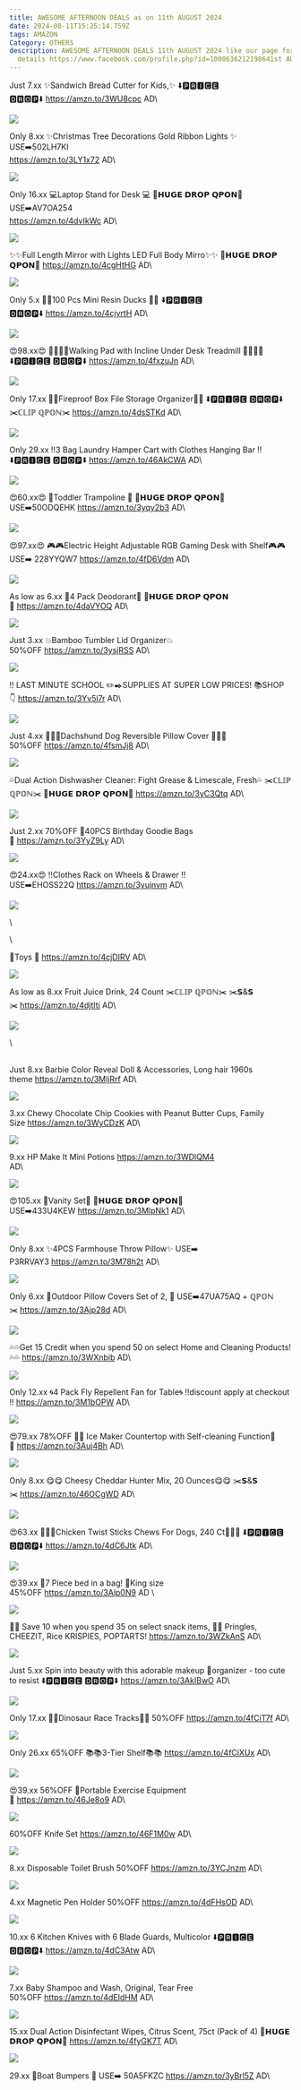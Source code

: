 ```yaml
---
title: AWESOME AFTERNOON DEALS as on 11th AUGUST 2024
date: 2024-08-11T15:25:14.759Z
tags: AMAZON
Category: OTHERS
description: AWESOME AFTERNOON DEALS 11th AUGUST 2024 like our page for more
  details https://www.facebook.com/profile.php?id=1000636212198641st AUGUST
---
```

<!--StartFragment-->

Just 7.xx ✨Sandwich Bread Cutter for Kids,✨ ⬇️🅿🆁🅸🅲🅴 🅳🆁🅾🅿⬇️ <https://amzn.to/3WU8cpc> AD\

![](https://m.media-amazon.com/images/I/71gQxDly0-L._AC_SL1050_.jpg)

Only 8.xx ✨Christmas Tree Decorations Gold Ribbon Lights ✨ USE➡️502LH7KI\
<https://amzn.to/3LY1x72> AD\

![](https://m.media-amazon.com/images/I/714b9+v9jxL._AC_SL1000_.jpg)

Only 16.xx 💻Laptop Stand for Desk 💻 💸𝗛𝗨𝗚𝗘 𝗗𝗥𝗢𝗣 𝗤𝗣𝗢𝗡💸 USE➡️AV7OA254\
<https://amzn.to/4dvIkWc> AD\

![](https://m.media-amazon.com/images/I/71zRz9EZE4L._AC_SL1500_.jpg)

✨✨Full Length Mirror with Lights LED Full Body Mirro✨✨ 💸𝗛𝗨𝗚𝗘 𝗗𝗥𝗢𝗣 𝗤𝗣𝗢𝗡💸 <https://amzn.to/4cgHtHG> AD\

![](https://m.media-amazon.com/images/I/81wJZs3H8zL._AC_SL1500_.jpg)

Only 5.x 🐤🐥100 Pcs Mini Resin Ducks 🐤🐥 ⬇️🅿🆁🅸🅲🅴 🅳🆁🅾🅿⬇️ <https://amzn.to/4cjyrtH> AD\

![](https://m.media-amazon.com/images/I/81medHjdLIL._AC_SL1500_.jpg)

😍98.xx😍 🏃‍♀️🏃‍♀️Walking Pad with Incline Under Desk Treadmill 🏃‍♀️🏃‍♀️ ⬇️🅿🆁🅸🅲🅴 🅳🆁🅾🅿⬇️ <https://amzn.to/4fxzuJn> AD\

![](https://m.media-amazon.com/images/I/61vFsMjevdL._AC_SL1500_.jpg)

Only 17.xx 📁📒Fireproof Box File Storage Organizer📒📁 ⬇️🅿🆁🅸🅲🅴 🅳🆁🅾🅿⬇️ ✂️ℂ𝕃𝕀ℙ ℚℙ𝕆ℕ✂️ <https://amzn.to/4dsSTKd> AD\

![](https://m.media-amazon.com/images/I/81fhRh9BqwL._AC_SL1500_.jpg)

Only 29.xx ‼️3 Bag Laundry Hamper Cart with Clothes Hanging Bar ‼️ ⬇️🅿🆁🅸🅲🅴 🅳🆁🅾🅿⬇️ <https://amzn.to/46AkCWA> AD\

![](https://m.media-amazon.com/images/I/71zXT7gmg7L._AC_SL1500_.jpg)

😍60.xx😍 🎉Toddler Trampoline 🎉 💸𝗛𝗨𝗚𝗘 𝗗𝗥𝗢𝗣 𝗤𝗣𝗢𝗡💸 USE➡️50ODQEHK <https://amzn.to/3yqy2b3> AD\

![](https://m.media-amazon.com/images/I/81cTL56PtlL._AC_SL1500_.jpg)

😍97.xx😍 🎮🎮Electric Height Adjustable RGB Gaming Desk with Shelf🎮🎮 USE➡️ 228YYQW7 <https://amzn.to/4fD6Vdm> AD\

![](https://m.media-amazon.com/images/I/71iHwqaSFqL._AC_SL1500_.jpg)

As low as 6.xx 💞4 Pack Deodorant💞 💸𝗛𝗨𝗚𝗘 𝗗𝗥𝗢𝗣 𝗤𝗣𝗢𝗡💸 <https://amzn.to/4daVYOQ> AD\

![](https://m.media-amazon.com/images/I/71ym+2FLHRL._SL1500_.jpg)

Just 3.xx 💥Bamboo Tumbler Lid Organizer💥 50%OFF <https://amzn.to/3ysjRSS> AD\

![](https://m.media-amazon.com/images/I/81zrIx+2JFL._AC_SL1500_.jpg)

‼️ LAST MINUTE SCHOOL ✏️✒️SUPPLIES AT SUPER LOW PRICES! 📚SHOP 👇 <https://amzn.to/3Yv5l7r> AD\

![](https://m.media-amazon.com/images/I/816hvjfaWML._AC_SL1500_.jpg)

Just 4.xx 🐶🐾🐶Dachshund Dog Reversible Pillow Cover 🐶🐾🐶 50%OFF <https://amzn.to/4fsmJj8> AD\

![](https://m.media-amazon.com/images/I/51EdZe6Qn9L._AC_.jpg)

💦Dual Action Dishwasher Cleaner: Fight Grease & Limescale, Fresh💦 ✂️ℂ𝕃𝕀ℙ ℚℙ𝕆ℕ✂️ 💸𝗛𝗨𝗚𝗘 𝗗𝗥𝗢𝗣 𝗤𝗣𝗢𝗡💸 <https://amzn.to/3yC3Qtq> AD\

![](https://m.media-amazon.com/images/I/71o0vuxQSdL._AC_SL1500_.jpg)

Just 2.xx 70%OFF 🎉40PCS Birthday Goodie Bags 🎉 <https://amzn.to/3YyZ9Ly> AD\

![](https://m.media-amazon.com/images/I/81hb9YnXr2L._AC_SL1500_.jpg)

😍24.xx😍 ‼️Clothes Rack on Wheels & Drawer ‼️ USE➡️EHOSS22Q <https://amzn.to/3yujnvm> AD\

![](https://m.media-amazon.com/images/I/81qqkelLeoL._AC_SL1500_.jpg)



<!--EndFragment-->\
\
<!--StartFragment-->

💞Toys 💞 <https://amzn.to/4cjDIRV> AD\

![](https://m.media-amazon.com/images/I/81Sjqn+gX1L._AC_SL1500_.jpg)

As low as 8.xx Fruit Juice Drink, 24 Count ✂️ℂ𝕃𝕀ℙ ℚℙ𝕆ℕ✂️ ✂️𝗦&𝗦✂️ <https://amzn.to/4djtIti> AD\

![](https://m.media-amazon.com/images/I/81WBJwZs9kL._SL1500_.jpg)

\

\
Just 8.xx Barbie Color Reveal Doll & Accessories, Long hair 1960s theme <https://amzn.to/3MljRrf> AD\

![](https://m.media-amazon.com/images/I/81dlgMoIodL._AC_SL1500_.jpg)

3.xx Chewy Chocolate Chip Cookies with Peanut Butter Cups, Family Size <https://amzn.to/3WyCDzK> AD\

![](https://m.media-amazon.com/images/I/81jepDBDusL._SL1500_.jpg)

9.xx HP Make It Mini Potions <https://amzn.to/3WDlQM4>\
AD\

![](https://m.media-amazon.com/images/I/81scEmtaeOL._AC_SL1500_.jpg)

😍105.xx 💞Vanity Set💞 💸𝗛𝗨𝗚𝗘 𝗗𝗥𝗢𝗣 𝗤𝗣𝗢𝗡💸 USE➡️433U4KEW <https://amzn.to/3MlpNk1> AD\

![](https://m.media-amazon.com/images/I/717tqnB8-tL._AC_SL1500_.jpg)

Only 8.xx ✨4PCS Farmhouse Throw Pillow✨ USE➡️ P3RRVAY3 <https://amzn.to/3M78h2t> AD\

![](https://m.media-amazon.com/images/I/81ZO4TvkNnL._AC_SL1500_.jpg)

Only 6.xx 🎀Outdoor Pillow Covers Set of 2, 🎀 USE➡️47UA75AQ + ℚℙ𝕆ℕ✂️ <https://amzn.to/3Ajp28d> AD\

![](https://m.media-amazon.com/images/I/81cSWEJxLKL._AC_SL1500_.jpg)

💦💦Get 15 Credit when you spend 50 on select Home and Cleaning Products!💦💦 <https://amzn.to/3WXnbib> AD\

![](https://m.media-amazon.com/images/I/81Ypr3S3wuS._AC_SL1500_.jpg)

Only 12.xx 🌀4 Pack Fly Repellent Fan for Table🌀 ‼️discount apply at checkout ‼️ <https://amzn.to/3M1bOPW> AD\

![](https://m.media-amazon.com/images/I/71kxFB882uL._AC_SL1100_.jpg)

😍79.xx 78%OFF 🧊🧊 Ice Maker Countertop with Self-cleaning Function🧊🧊 <https://amzn.to/3Auj4Bh> AD\

![](https://m.media-amazon.com/images/I/71lmyAFXuSL._SL1200_.jpg)

Only 8.xx 😋😋 Cheesy Cheddar Hunter Mix, 20 Ounces😋😋 ✂️𝗦&𝗦✂️ <https://amzn.to/46OCgWD> AD\

![](https://m.media-amazon.com/images/I/912amVbpEBL._SL1500_.jpg)

😍63.xx 🐶🐾🐶Chicken Twist Sticks Chews For Dogs, 240 Ct🐶🐾🐶 ⬇️🅿🆁🅸🅲🅴 🅳🆁🅾🅿⬇️ <https://amzn.to/4dC6Jtk> AD\

![](https://m.media-amazon.com/images/I/51tOKGwyUxL._AC_SL1280_.jpg)

😍39.xx 💞7 Piece bed in a bag! 💞King size 45%OFF <https://amzn.to/3Alp0N9> AD \

![](https://m.media-amazon.com/images/I/81h5lBDrl2L._AC_SL1500_.jpg)

🍪🍪 Save 10 when you spend 35 on select snack items, 🍪🍪 Pringles, CHEEZIT, Rice KRISPIES, POPTARTS! <https://amzn.to/3WZkAnS> AD\

![](https://m.media-amazon.com/images/I/71xUp-K2bpL._SL1500_.jpg)

Just 5.xx Spin into beauty with this adorable makeup 💄organizer - too cute to resist ⬇️🅿🆁🅸🅲🅴 🅳🆁🅾🅿⬇️ <https://amzn.to/3AkIBwO> AD\

![](https://m.media-amazon.com/images/I/71Ji1HvJfnL._AC_SL1500_.jpg)

Only 17.xx 🐲🦕Dinosaur Race Tracks🐲🦕 50%OFF <https://amzn.to/4fCiT7f> AD\

![](https://m.media-amazon.com/images/I/A16ISEO-ZEL._AC_SL1500_.jpg)

Only 26.xx 65%OFF 📚📚3-Tier Shelf📚📚 <https://amzn.to/4fCiXUx> AD\

![](https://m.media-amazon.com/images/I/711s6Z4+8lL._AC_SL1500_.jpg)

😍39.xx 56%OFF 💪Portable Exercise Equipment💪 <https://amzn.to/46Je8o9> AD\

![](https://m.media-amazon.com/images/I/71tsbPDponL._AC_SL1500_.jpg)

60%OFF Knife Set <https://amzn.to/46F1M0w> AD\

![](https://m.media-amazon.com/images/I/71uqm5mh-TL._AC_SL1500_.jpg)

8.xx Disposable Toilet Brush 50%OFF <https://amzn.to/3YCJnzm> AD\

![](https://m.media-amazon.com/images/I/71FVpMPiHYL._AC_SL1500_.jpg)

4.xx Magnetic Pen Holder 50%OFF <https://amzn.to/4dFHsOD> AD\

![](https://m.media-amazon.com/images/I/717XKl3zLxL._AC_SL1500_.jpg)

10.xx 6 Kitchen Knives with 6 Blade Guards, Multicolor ⬇️🅿🆁🅸🅲🅴 🅳🆁🅾🅿⬇️ <https://amzn.to/4dC3Atw> AD\

![](https://m.media-amazon.com/images/I/719qbWakAtL._AC_SL1500_.jpg)

7.xx Baby Shampoo and Wash, Original, Tear Free 50%OFF <https://amzn.to/4dEIdHM> AD\

![](https://m.media-amazon.com/images/I/81S-6KieKrL._SL1500_.jpg)

15.xx Dual Action Disinfectant Wipes, Citrus Scent, 75ct (Pack of 4) 💸𝗛𝗨𝗚𝗘 𝗗𝗥𝗢𝗣 𝗤𝗣𝗢𝗡💸 <https://amzn.to/4fyGK7T> AD\

![](https://m.media-amazon.com/images/I/81DU9AiPPTL._AC_SL1500_.jpg)

29.xx 🛶Boat Bumpers 🛶 USE➡️ 50A5FKZC <https://amzn.to/3yBrl5Z> AD\

<!--EndFragment-->